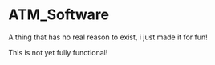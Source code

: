 # ATM_Software
A thing that has no real reason to exist, i just made it for fun!

This is not yet fully functional!
